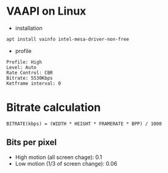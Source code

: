 # VAAPI on Linux
- installation

```bash
apt install vainfo intel-mesa-driver-non-free
```

- profile

```
Profile: High
Level: Auto
Rate Control: CBR
Bitrate: 5530Kbps
Ketframe interval: 0
```

# Bitrate calculation

```
BITRATE(kbps) = (WIDTH * HEIGHT * FRAMERATE * BPP) / 1000
```

## Bits per pixel
- High motion (all screen chage): 0.1
- Low motion (1/3 of screen change): 0.06
```
